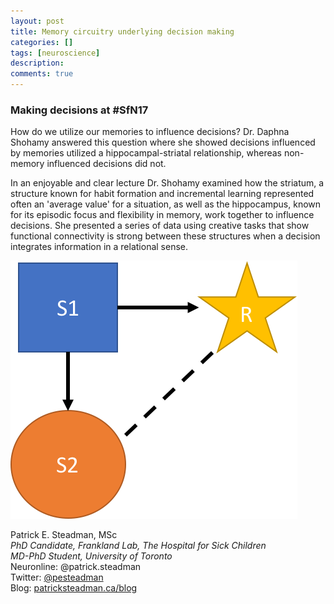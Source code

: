```yaml
---
layout: post
title: Memory circuitry underlying decision making
categories: []
tags: [neuroscience]
description: 
comments: true
---
```

### Making decisions at #SfN17

How do we utilize our memories to influence decisions? Dr. Daphna Shohamy answered this question where she showed decisions influenced by memories utilized a hippocampal-striatal relationship, whereas non-memory influenced decisions did not. 

In an enjoyable and clear lecture Dr. Shohamy examined how the striatum, a structure known for habit formation and incremental learning represented often an 'average value' for a situation, as well as the hippocampus, known for its episodic focus and flexibility in memory, work together to influence decisions. She presented a series of data using creative tasks that show functional connectivity is strong between these structures when a decision integrates information in a relational sense. 

![Relational Memory, 50%](/assets/2017-11-12_relational_memory.png)

Patrick E. Steadman, MSc  
_PhD Candidate, Frankland Lab, The Hospital for Sick Children_  
_MD-PhD Student, University of Toronto_  
Neuronline: @patrick.steadman  
Twitter: [@pesteadman](http://twitter.com/pesteadman)  
Blog: [patricksteadman.ca/blog](http://patricksteadman.ca/blog)  